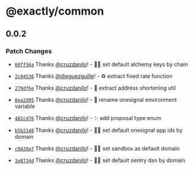 # @exactly/common

## 0.0.2

### Patch Changes

- [`68ff56a`](https://github.com/exactly/exa/commit/68ff56ab5e2e5f6c2e35a4c3b4de41c6db5c7b86) Thanks [@cruzdanilo](https://github.com/cruzdanilo)! - 🧑‍💻 set default alchemy keys by chain

- [`2c94536`](https://github.com/exactly/exa/commit/2c94536dcf3480570bf89ae923b25d5394692497) Thanks [@dieguezguille](https://github.com/dieguezguille)! - ♻️ extract fixed rate function

- [`279df6e`](https://github.com/exactly/exa/commit/279df6e230db5d4427c00c38b498a55bf775e755) Thanks [@cruzdanilo](https://github.com/cruzdanilo)! - 🚚 extract address shortening util

- [`8ea2d95`](https://github.com/exactly/exa/commit/8ea2d9528484d08b7959b78a9702f2a5bb61b406) Thanks [@cruzdanilo](https://github.com/cruzdanilo)! - 🎨 rename onesignal environment variable

- [`482cd76`](https://github.com/exactly/exa/commit/482cd76edcd1cf006cf380e30593e3fbe57eeb5c) Thanks [@cruzdanilo](https://github.com/cruzdanilo)! - ✨ add proposal type enum

- [`b5b2140`](https://github.com/exactly/exa/commit/b5b21406499339d1bdf148252070a60a27c1f3d3) Thanks [@cruzdanilo](https://github.com/cruzdanilo)! - 🧑‍💻 set default onesignal app ids by domain

- [`c9420a7`](https://github.com/exactly/exa/commit/c9420a741cc10d5341e499d35bfe4f603ad94ece) Thanks [@cruzdanilo](https://github.com/cruzdanilo)! - 🧑‍💻 set sandbox as default domain

- [`1e8734d`](https://github.com/exactly/exa/commit/1e8734dc021ba928190bfbd03f501dce9b47700a) Thanks [@cruzdanilo](https://github.com/cruzdanilo)! - 🧑‍💻 set default sentry dsn by domain
